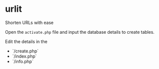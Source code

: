 # urlit
Shorten URLs with ease

Open the `activate.php` file and input the database details to create tables.

Edit the details in the 
<ul>
<li>`/create.php`</li>
<li>`/index.php`</li>
<li>`/info.php`</li>
</ul>
